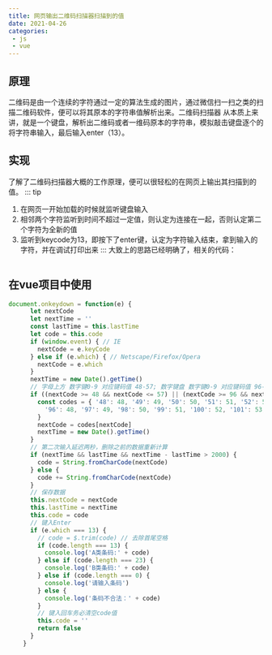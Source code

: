 ```yaml
---
title: 网页输出二维码扫描器扫描到的值
date: 2021-04-26
categories:
 - js
 - vue
---
```


## 原理
二维码是由一个连续的字符通过一定的算法生成的图片，通过微信扫一扫之类的扫描二维码软件，便可以将其原本的字符串值解析出来。二维码扫描器
从本质上来讲，就是一个键盘，解析出二维码或者一维码原本的字符串，模拟敲击键盘逐个的将字符串输入，最后输入enter（13）。

## 实现
了解了二维码扫描器大概的工作原理，便可以很轻松的在网页上输出其扫描到的值。
::: tip
1. 在网页一开始加载的时候就监听键盘输入
2. 相邻两个字符监听到时间不超过一定值，则认定为连接在一起，否则认定第二个字符为全新的值
3. 监听到keycode为13，即按下了enter键，认定为字符输入结束，拿到输入的字符，并在调试打印出来
:::
大致上的思路已经明确了，相关的代码：
```js

```

## 在vue项目中使用
```js
document.onkeydown = function(e) {
      let nextCode
      let nextTime = ''
      const lastTime = this.lastTime
      let code = this.code
      if (window.event) { // IE
        nextCode = e.keyCode
      } else if (e.which) { // Netscape/Firefox/Opera
        nextCode = e.which
      }
      nextTime = new Date().getTime()
      // 字母上方 数字键0-9 对应键码值 48-57; 数字键盘 数字键0-9 对应键码值 96-105
      if ((nextCode >= 48 && nextCode <= 57) || (nextCode >= 96 && nextCode <= 105)) {
        const codes = { '48': 48, '49': 49, '50': 50, '51': 51, '52': 52, '53': 53, '54': 54, '55': 55, '56': 56, '57': 57,
          '96': 48, '97': 49, '98': 50, '99': 51, '100': 52, '101': 53, '102': 54, '103': 55, '104': 56, '105': 57
        }
        nextCode = codes[nextCode]
        nextTime = new Date().getTime()
      }
      // 第二次输入延迟两秒，删除之前的数据重新计算
      if (nextTime && lastTime && nextTime - lastTime > 2000) {
        code = String.fromCharCode(nextCode)
      } else {
        code += String.fromCharCode(nextCode)
      }
      // 保存数据
      this.nextCode = nextCode
      this.lastTime = nextTime
      this.code = code
      // 键入Enter
      if (e.which === 13) {
        // code = $.trim(code) // 去除首尾空格
        if (code.length === 13) {
          console.log('A类条码:' + code)
        } else if (code.length === 23) {
          console.log('B类条码:' + code)
        } else if (code.length === 0) {
          console.log('请输入条码')
        } else {
          console.log('条码不合法：' + code)
        }
        // 键入回车务必清空code值
        this.code = ''
        return false
      }
    }
```